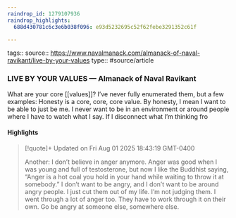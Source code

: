 ```yaml
---
raindrop_id: 1279107936
raindrop_highlights:
  688d430781c6c3e6b038f096: e93d5232695c52f62febe3291352c61f

---
```


tags::
source:: https://www.navalmanack.com/almanack-of-naval-ravikant/live-by-your-values
type:: #source/article

### LIVE BY YOUR VALUES — Almanack of Naval Ravikant

What are your core [[values]]?    I’ve never fully enumerated them, but a few examples:   Honesty is a core, core, core value. By honesty, I mean I want to be able to just be me. I never want to be in an environment or around people where I have to watch what I say. If I disconnect what I’m thinking fro

#### Highlights

> [!quote]+ Updated on Fri Aug 01 2025 18:43:19 GMT-0400
>
> Another: I don’t believe in anger anymore. Anger was good when I was young and full of testosterone, but now I like the Buddhist saying, “Anger is a hot coal you hold in your hand while waiting to throw it at somebody.” I don’t want to be angry, and I don’t want to be around angry people. I just cut them out of my life. I’m not judging them. I went through a lot of anger too. They have to work through it on their own. Go be angry at someone else, somewhere else.
